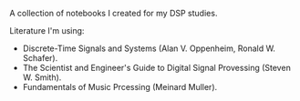 A collection of notebooks I created for my DSP studies.

Literature I'm using:

* Discrete-Time Signals and Systems (Alan V. Oppenheim, Ronald W. Schafer).
* The Scientist and Engineer's Guide to Digital Signal Provessing (Steven W. Smith).
* Fundamentals of Music Prcessing (Meinard Muller).
